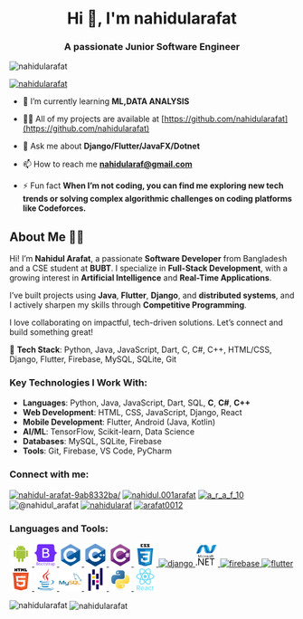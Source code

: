 <h1 align="center">Hi 👋, I'm nahidularafat</h1>
<h3 align="center">A passionate Junior Software Engineer</h3>

<p align="left"> <img src="https://komarev.com/ghpvc/?username=nahidularafat&label=Profile%20views&color=0e75b6&style=flat" alt="nahidularafat" /> </p>

<p align="left"> <a href="https://github.com/ryo-ma/github-profile-trophy"><img src="https://github-profile-trophy.vercel.app/?username=nahidularafat" alt="nahidularafat" /></a> </p>

- 🌱 I’m currently learning **ML,DATA ANALYSIS**

- 👨‍💻 All of my projects are available at [https://github.com/nahidularafat](https://github.com/nahidularafat)

- 💬 Ask me about **Django/Flutter/JavaFX/Dotnet**

- 📫 How to reach me **nahidularaf@gmail.com**

- ⚡ Fun fact **When I’m not coding, you can find me exploring new tech trends or solving **complex algorithmic challenges** on coding platforms like **Codeforces**.**
## About Me 👨‍💻

Hi! I’m **Nahidul Arafat**, a passionate **Software Developer** from Bangladesh and a CSE student at **BUBT**. I specialize in **Full-Stack Development**, with a growing interest in **Artificial Intelligence** and **Real-Time Applications**.

I’ve built projects using **Java**, **Flutter**, **Django**, and **distributed systems**, and I actively sharpen my skills through **Competitive Programming**.

I love collaborating on impactful, tech-driven solutions. Let’s connect and build something great!

🚀 **Tech Stack**: Python, Java, JavaScript, Dart, C, C#, C++, HTML/CSS, Django, Flutter, Firebase, MySQL, SQLite, Git

### Key Technologies I Work With:
- **Languages**: Python, Java, JavaScript, Dart, SQL, **C**, **C#**, **C++**
- **Web Development**: HTML, CSS, JavaScript, Django, React
- **Mobile Development**: Flutter, Android (Java, Kotlin)
- **AI/ML**: TensorFlow, Scikit-learn, Data Science
- **Databases**: MySQL, SQLite, Firebase
- **Tools**: Git, Firebase, VS Code, PyCharm

<h3 align="left">Connect with me:</h3>
<p align="left">
<a href="https://linkedin.com/in/nahidul-arafat-9ab8332ba/" target="blank"><img align="center" src="https://raw.githubusercontent.com/rahuldkjain/github-profile-readme-generator/master/src/images/icons/Social/linked-in-alt.svg" alt="nahidul-arafat-9ab8332ba/" height="30" width="40" /></a>
<a href="https://fb.com/nahidul.001arafat" target="blank"><img align="center" src="https://raw.githubusercontent.com/rahuldkjain/github-profile-readme-generator/master/src/images/icons/Social/facebook.svg" alt="nahidul.001arafat" height="30" width="40" /></a>
<a href="https://instagram.com/a_r_a_f_10" target="blank"><img align="center" src="https://raw.githubusercontent.com/rahuldkjain/github-profile-readme-generator/master/src/images/icons/Social/instagram.svg" alt="a_r_a_f_10" height="30" width="40" /></a>
<a [href="[https://www.youtube.com/c/[@nahidul_arafat](https://www.youtube.com/@Nahidul_Arafat](https://www.youtube.com/@Nahidul_Arafat)](https://www.youtube.com/@nahidul_arafat)
)" target="blank"><img align="center" src="https://raw.githubusercontent.com/rahuldkjain/github-profile-readme-generator/master/src/images/icons/Social/youtube.svg" alt="@nahidul_arafat" height="30" width="40" /></a>
<a href="https://www.codechef.com/users/nahidularaf" target="blank"><img align="center" src="https://cdn.jsdelivr.net/npm/simple-icons@3.1.0/icons/codechef.svg" alt="nahidularaf" height="30" width="40" /></a>
<a href="https://codeforces.com/profile/arafat0012" target="blank"><img align="center" src="https://raw.githubusercontent.com/rahuldkjain/github-profile-readme-generator/master/src/images/icons/Social/codeforces.svg" alt="arafat0012" height="30" width="40" /></a>
</p>

<h3 align="left">Languages and Tools:</h3>
<p align="left"> <a href="https://developer.android.com" target="_blank" rel="noreferrer"> <img src="https://raw.githubusercontent.com/devicons/devicon/master/icons/android/android-original-wordmark.svg" alt="android" width="40" height="40"/> </a> <a href="https://getbootstrap.com" target="_blank" rel="noreferrer"> <img src="https://raw.githubusercontent.com/devicons/devicon/master/icons/bootstrap/bootstrap-plain-wordmark.svg" alt="bootstrap" width="40" height="40"/> </a> <a href="https://www.cprogramming.com/" target="_blank" rel="noreferrer"> <img src="https://raw.githubusercontent.com/devicons/devicon/master/icons/c/c-original.svg" alt="c" width="40" height="40"/> </a> <a href="https://www.w3schools.com/cpp/" target="_blank" rel="noreferrer"> <img src="https://raw.githubusercontent.com/devicons/devicon/master/icons/cplusplus/cplusplus-original.svg" alt="cplusplus" width="40" height="40"/> </a> <a href="https://www.w3schools.com/cs/" target="_blank" rel="noreferrer"> <img src="https://raw.githubusercontent.com/devicons/devicon/master/icons/csharp/csharp-original.svg" alt="csharp" width="40" height="40"/> </a> <a href="https://www.w3schools.com/css/" target="_blank" rel="noreferrer"> <img src="https://raw.githubusercontent.com/devicons/devicon/master/icons/css3/css3-original-wordmark.svg" alt="css3" width="40" height="40"/> </a> <a href="https://www.djangoproject.com/" target="_blank" rel="noreferrer"> <img src="https://cdn.worldvectorlogo.com/logos/django.svg" alt="django" width="40" height="40"/> </a> <a href="https://dotnet.microsoft.com/" target="_blank" rel="noreferrer"> <img src="https://raw.githubusercontent.com/devicons/devicon/master/icons/dot-net/dot-net-original-wordmark.svg" alt="dotnet" width="40" height="40"/> </a> <a href="https://firebase.google.com/" target="_blank" rel="noreferrer"> <img src="https://www.vectorlogo.zone/logos/firebase/firebase-icon.svg" alt="firebase" width="40" height="40"/> </a> <a href="https://flutter.dev" target="_blank" rel="noreferrer"> <img src="https://www.vectorlogo.zone/logos/flutterio/flutterio-icon.svg" alt="flutter" width="40" height="40"/> </a> <a href="https://www.w3.org/html/" target="_blank" rel="noreferrer"> <img src="https://raw.githubusercontent.com/devicons/devicon/master/icons/html5/html5-original-wordmark.svg" alt="html5" width="40" height="40"/> </a> <a href="https://www.java.com" target="_blank" rel="noreferrer"> <img src="https://raw.githubusercontent.com/devicons/devicon/master/icons/java/java-original.svg" alt="java" width="40" height="40"/> </a> <a href="https://www.mysql.com/" target="_blank" rel="noreferrer"> <img src="https://raw.githubusercontent.com/devicons/devicon/master/icons/mysql/mysql-original-wordmark.svg" alt="mysql" width="40" height="40"/> </a> <a href="https://pandas.pydata.org/" target="_blank" rel="noreferrer"> <img src="https://raw.githubusercontent.com/devicons/devicon/2ae2a900d2f041da66e950e4d48052658d850630/icons/pandas/pandas-original.svg" alt="pandas" width="40" height="40"/> </a> <a href="https://www.python.org" target="_blank" rel="noreferrer"> <img src="https://raw.githubusercontent.com/devicons/devicon/master/icons/python/python-original.svg" alt="python" width="40" height="40"/> </a> <a href="https://reactjs.org/" target="_blank" rel="noreferrer"> <img src="https://raw.githubusercontent.com/devicons/devicon/master/icons/react/react-original-wordmark.svg" alt="react" width="40" height="40"/> </a> </p>

<p><img align="left" src="https://github-readme-stats.vercel.app/api/top-langs?username=nahidularafat&show_icons=true&locale=en&layout=compact" alt="nahidularafat" /></p>

<p>&nbsp;<img align="center" src="https://github-readme-stats.vercel.app/api?username=nahidularafat&show_icons=true&locale=en" alt="nahidularafat" /></p>


